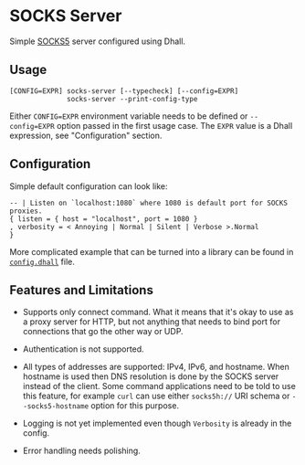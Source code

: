 # SOCKS Server

Simple [SOCKS5](https://en.wikipedia.org/wiki/SOCKS) server configured using
Dhall.


## Usage

```
[CONFIG=EXPR] socks-server [--typecheck] [--config=EXPR]
              socks-server --print-config-type
```

Either `CONFIG=EXPR` environment variable needs to be defined or
`--config=EXPR` option passed in the first usage case. The `EXPR` value is a
Dhall expression, see "Configuration" section.


## Configuration

Simple default configuration can look like:

```dhall
-- | Listen on `localhost:1080` where 1080 is default port for SOCKS proxies.
{ listen = { host = "localhost", port = 1080 }
, verbosity = < Annoying | Normal | Silent | Verbose >.Normal
}
```

More complicated example that can be turned into a library can be found in
[`config.dhall`](./config.dhall) file.


## Features and Limitations

* Supports only connect command. What it means that it's okay to use as a proxy
  server for HTTP, but not anything that needs to bind port for connections
  that go the other way or UDP.

* Authentication is not supported.

* All types of addresses are supported: IPv4, IPv6, and hostname. When hostname
  is used then DNS resolution is done by the SOCKS server instead of the
  client. Some command applications need to be told to use this feature, for
  example `curl` can use either `socks5h://` URI schema or `--socks5-hostname`
  option for this purpose.

* Logging is not yet implemented even though `Verbosity` is already in the
  config.

* Error handling needs polishing.
